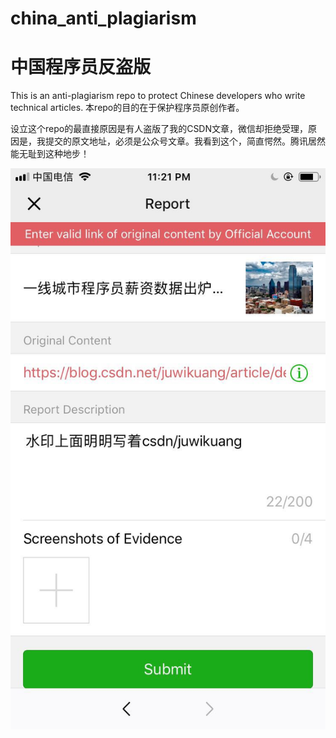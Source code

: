 # china_anti_plagiarism
# 中国程序员反盗版
This is an anti-plagiarism repo to protect Chinese developers who write technical articles. 本repo的目的在于保护程序员原创作者。

设立这个repo的最直接原因是有人盗版了我的CSDN文章，微信却拒绝受理，原因是，我提交的原文地址，必须是公众号文章。我看到这个，简直愕然。腾讯居然能无耻到这种地步！



![](https://github.com/juwikuang/china_anti_plagiarism/blob/master/images/WeChat%20Image_20190421001045.jpg?raw=true)
